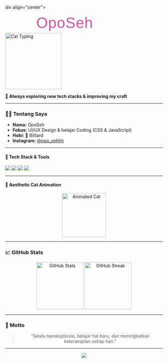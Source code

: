 div align="center">

  <!-- Animated Name using SVG -->
  <svg width="380" height="60">
    <text x="50%" y="50%" text-anchor="middle" dy=".3em" font-size="48" fill="#EC4899" font-family="Poppins, Arial, sans-serif">
      <animate attributeName="letter-spacing" values="0;12;0" dur="2s" repeatCount="indefinite"/>
      <animate attributeName="fill" values="#EC4899;#22d3ee;#EC4899" dur="2s" repeatCount="indefinite"/>
      OpoSeh
    </text>
  </svg>
  
  <!-- Animated Cat GIF -->
  <img src="https://media.giphy.com/media/JIX9t2j0ZTN9S/giphy.gif" alt="Cat Typing" width="180"/>
  
  <p>
    <b>🌱 Always exploring new tech stacks & improving my craft</b>
  </p>
</div>

---

### 👨‍💻 Tentang Saya

- **Nama:** OpoSeh  
- **Fokus:** UI/UX Design & belajar Coding (CSS & JavaScript)  
- **Hobi:** 🎱 Billiard  
- **Instagram:** [@opo_sehhh](https://instagram.com/opo_sehhh)  

---

#### 🚀 Tech Stack & Tools  

<img src="https://img.shields.io/badge/CSS3-1572B6?style=for-the-badge&logo=css3&logoColor=white"/>
<img src="https://img.shields.io/badge/JavaScript-F7DF1E?style=for-the-badge&logo=javascript&logoColor=black"/>
<img src="https://img.shields.io/badge/UI/UX-Design-ff69b4?style=for-the-badge"/>
<img src="https://img.shields.io/badge/Always%20Learning-00BFFF?style=for-the-badge"/>

---

#### 🐾 Aesthetic Cat Animation

<div align="center">
  <img src="https://raw.githubusercontent.com/rohitguptab/rohitguptab/main/cat-typing.gif" alt="Animated Cat" width="140"/>
</div>

---

### 📈 GitHub Stats

<div align="center">
  <img src="https://github-readme-stats.vercel.app/api?username=ooposehh&show_icons=true&theme=tokyonight" alt="GitHub Stats" height="150"/>
  <img src="https://github-readme-streak-stats.herokuapp.com/?user=ooposehh&theme=tokyonight" alt="GitHub Streak" height="150"/>
</div>

---

### 💬 Motto

<div align="center">

> "Selalu bereksplorasi, belajar hal baru, dan meningkatkan keterampilan setiap hari."

</div>

---

<div align="center">
  <a href="https://instagram.com/opo_sehhh">
    <img src="https://img.shields.io/badge/Instagram-Follow-EC4899?style=for-the-badge&logo=instagram&logoColor=white"/>
  </a>
</div>

<!--
Profile README by OpoSeh - Inspired by curiosity & creativity.
-->
